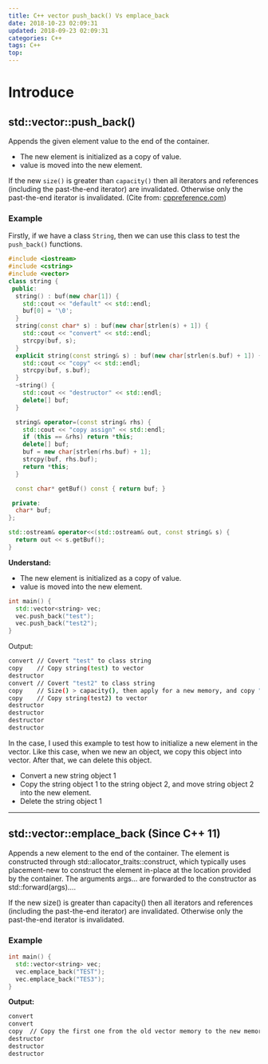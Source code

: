 ```yaml
---
title: C++ vector push_back() Vs emplace_back
date: 2018-10-23 02:09:31
updated: 2018-09-23 02:09:31
categories: C++
tags: C++
top:
---
```


# Introduce

## std::vector::push_back()

Appends the given element value to the end of the container.

- The new element is initialized as a copy of value.
- value is moved into the new element.

If the new `size()` is greater than `capacity()` then all iterators and references (including the past-the-end iterator) are invalidated. Otherwise only the past-the-end iterator is invalidated. (Cite from: [cppreference.com](https://en.cppreference.com/w/cpp/container/vector/push_back))

### Example

Firstly, if we have a class `String`, then we can use this class to test the `push_back()` functions.

```cpp
#include <iostream>
#include <cstring>
#include <vector>
class string {
 public:
  string() : buf(new char[1]) {
    std::cout << "default" << std::endl;
    buf[0] = '\0';
  }
  string(const char* s) : buf(new char[strlen(s) + 1]) {
    std::cout << "convert" << std::endl;
    strcpy(buf, s);
  }
  explicit string(const string& s) : buf(new char[strlen(s.buf) + 1]) {
    std::cout << "copy" << std::endl;
    strcpy(buf, s.buf);
  }
  ~string() {
    std::cout << "destructor" << std::endl;
    delete[] buf;
  }

  string& operator=(const string& rhs) {
    std::cout << "copy assign" << std::endl;
    if (this == &rhs) return *this;
    delete[] buf;
    buf = new char[strlen(rhs.buf) + 1];
    strcpy(buf, rhs.buf);
    return *this;
  }

  const char* getBuf() const { return buf; }

 private:
  char* buf;
};

std::ostream& operator<<(std::ostream& out, const string& s) {
  return out << s.getBuf();
}
```

**Understand:**

- The new element is initialized as a copy of value.
- value is moved into the new element.

```cpp
int main() {
  std::vector<string> vec;
  vec.push_back("test");
  vec.push_back("test2");
}
```

Output:

```bash
convert // Covert "test" to class string
copy    // Copy string(test) to vector
destructor
convert // Covert "test2" to class string
copy    // Size() > capacity(), then apply for a new memory, and copy "test" to new vector.
copy    // Copy string(test2) to vector
destructor
destructor
destructor
destructor
```

In the case, I used this example to test how to initialize a new element in the vector. Like this case, when we new an object, we copy this object into vector. After that, we can delete this object.

- Convert a new string object 1
- Copy the string object 1 to the string object 2, and move string object 2 into the new element.
- Delete the string object 1

-----------

## std::vector::emplace_back (Since C++ 11)

Appends a new element to the end of the container. The element is constructed through std::allocator_traits::construct, which typically uses placement-new to construct the element in-place at the location provided by the container. The arguments args... are forwarded to the constructor as std::forward<Args>(args)....

If the new size() is greater than capacity() then all iterators and references (including the past-the-end iterator) are invalidated. Otherwise only the past-the-end iterator is invalidated.

### Example

```cpp
int main() {
  std::vector<string> vec;
  vec.emplace_back("TEST");
  vec.emplace_back("TES3");
}
```

**Output:**

```bash
convert
convert
copy  // Copy the first one from the old vector memory to the new memory
destructor
destructor
destructor
```
